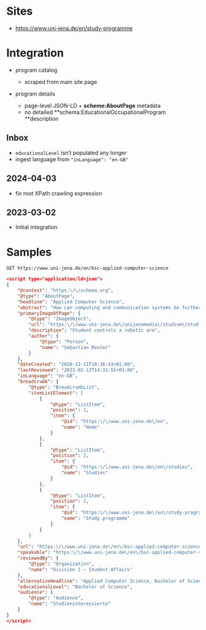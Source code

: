 # Sites

* https://www.uni-jena.de/en/study-programme

# Integration

* program catalog
    * scraped from main site page

* program details
    * page-level JSON-LD + **scheme:AboutPage** metadata
    * no detailed **schema:EducationalOccupationalProgram **description

## Inbox

* `educationalLevel` isn’t populated any longer
* ingest language from `"inLanguage": "en-GB"`

## 2024-04-03

* fix root XPath crawling expression

## 2023-03-02

* Initial integration

# Samples

```http
GET https://www.uni-jena.de/en/bsc-applied-computer-science
```

```json
<script type="application/ld+json">
{
    "@context": "https:\/\/schema.org",
    "@type": "AboutPage",
    "headline": "Applied Computer Science",
    "abstract": "How can computing and communication systems be further developed? Where can augmented reality be used in the working world? And how are complex problems solved with algorithmic building blocks? If you find these questions interesting, then you have come to the right place!",
    "primaryImageOfPage": {
        "@type": "ImageObject",
        "url": "https:\/\/www.uni-jena.de\/unijenamedia\/studium\/studienangebot\/fak-mi\/informatik\/roboter.jpg?height=911&width=1620",
        "description": "Student controls a robotic arm",
        "author": {
            "@type": "Person",
            "name": "Sebastian Reuter"
        }
    },
    "dateCreated": "2020-12-11T10:36:43+01:00",
    "lastReviewed": "2023-02-13T14:31:55+01:00",
    "inLanguage": "en-GB",
    "breadcrumb": {
        "@type": "BreadcrumbList",
        "itemListElement": [
            {
                "@type": "ListItem",
                "position": 1,
                "item": {
                    "@id": "https:\/\/www.uni-jena.de\/en",
                    "name": "Home"
                }
            },
            {
                "@type": "ListItem",
                "position": 2,
                "item": {
                    "@id": "https:\/\/www.uni-jena.de\/en\/studies",
                    "name": "Studies"
                }
            },
            {
                "@type": "ListItem",
                "position": 3,
                "item": {
                    "@id": "https:\/\/www.uni-jena.de\/en\/study-programme",
                    "name": "Study programme"
                }
            }
        ]
    },
    "url": "https:\/\/www.uni-jena.de\/en\/bsc-applied-computer-science",
    "speakable": "https:\/\/www.uni-jena.de\/en\/bsc-applied-computer-science#block_body_0",
    "reviewedBy": {
        "@type": "Organization",
        "name": "Division 1 – Student Affairs"
    },
    "alternativeHeadline": "Applied Computer Science, Bachelor of Science",
    "educationalLevel": "Bachelor of Science",
    "audience": {
        "@type": "Audience",
        "name": "Studieninteressierte"
    }
}
</script>
```

